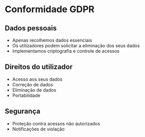 # Conformidade GDPR

## Dados pessoais
- Apenas recolhemos dados essenciais
- Os utilizadores podem solicitar a eliminação dos seus dados
- Implementamos criptografia e controle de acessos

## Direitos do utilizador
- Acesso aos seus dados
- Correção de dados
- Eliminação de dados
- Portabilidade

## Segurança
- Proteção contra acessos não autorizados
- Notificações de violação
